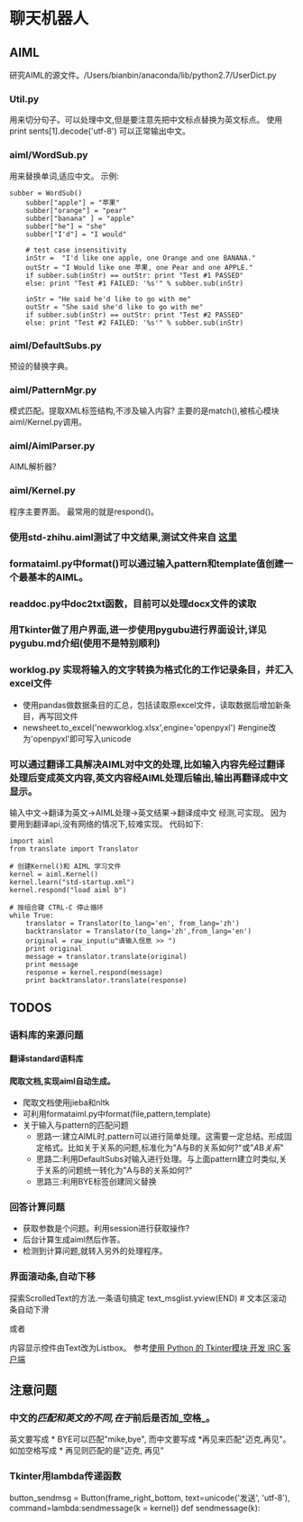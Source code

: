 # 聊天机器人

## AIML
研究AIML的源文件。/Users/bianbin/anaconda/lib/python2.7/UserDict.py

### Util.py
用来切分句子。可以处理中文,但是要注意先把中文标点替换为英文标点。
使用    print sents[1].decode('utf-8') 可以正常输出中文。

### aiml/WordSub.py
用来替换单词,适应中文。
示例:
```
subber = WordSub()
    subber["apple"] = "苹果"
    subber["orange"] = "pear"
    subber["banana" ] = "apple"
    subber["he"] = "she"
    subber["I'd"] = "I would"

    # test case insensitivity
    inStr =  "I'd like one apple, one Orange and one BANANA."
    outStr = "I Would like one 苹果, one Pear and one APPLE."
    if subber.sub(inStr) == outStr: print "Test #1 PASSED"    
    else: print "Test #1 FAILED: '%s'" % subber.sub(inStr)

    inStr = "He said he'd like to go with me"
    outStr = "She said she'd like to go with me"
    if subber.sub(inStr) == outStr: print "Test #2 PASSED"    
    else: print "Test #2 FAILED: '%s'" % subber.sub(inStr)

```
### aiml/DefaultSubs.py
预设的替换字典。

### aiml/PatternMgr.py
模式匹配。提取XML标签结构,不涉及输入内容?
主要的是match(),被核心模块aiml/Kernel.py调用。

### aiml/AimlParser.py
AIML解析器?

### aiml/Kernel.py
程序主要界面。
最常用的就是respond()。

### 使用std-zhihu.aiml测试了中文结果,测试文件来自 [这里](https://github.com/Elvis-Zhou/zhihuDM/blob/master/%E7%9F%A5%E4%B9%8E%E9%87%91%E8%9E%8D%E9%97%AE%E9%A2%98%E8%A7%A3%E6%9E%90%E6%88%90aiml%E6%A0%BC%E5%BC%8F.txt)

### formataiml.py中format()可以通过输入pattern和template值创建一个最基本的AIML。

### readdoc.py中doc2txt函数，目前可以处理docx文件的读取

### 用Tkinter做了用户界面,进一步使用pygubu进行界面设计,详见pygubu.md介绍(使用不是特别顺利)

### worklog.py 实现将输入的文字转换为格式化的工作记录条目，并汇入excel文件
- 使用pandas做数据条目的汇总，包括读取原excel文件，读取数据后增加新条目，再写回文件
- newsheet.to_excel('newworklog.xlsx',engine='openpyxl') #engine改为'openpyxl'即可写入unicode

### 可以通过翻译工具解决AIML对中文的处理,比如输入内容先经过翻译处理后变成英文内容,英文内容经AIML处理后输出,输出再翻译成中文显示。
输入中文->翻译为英文->AIML处理->英文结果->翻译成中文
经测,可实现。
因为要用到翻译api,没有网络的情况下,较难实现。
代码如下:
```
import aiml
from translate import Translator

# 创建Kernel()和 AIML 学习文件
kernel = aiml.Kernel()
kernel.learn("std-startup.xml")
kernel.respond("load aiml b")

# 按组合键 CTRL-C 停止循环
while True:
    translator = Translator(to_lang='en', from_lang='zh')
    backtranslator = Translator(to_lang='zh',from_lang='en')
    original = raw_input(u"请输入信息 >> ")
    print original
    message = translator.translate(original)
    print message
    response = kernel.respond(message)
    print backtranslator.translate(response)
```


## TODOS

### 语料库的来源问题

#### 翻译standard语料库

#### 爬取文档,实现aiml自动生成。
- 爬取文档使用jieba和nltk
- 可利用formataiml.py中format(file,pattern,template)
- 关于输入与pattern的匹配问题
    - 思路一:建立AIML时,pattern可以进行简单处理。这需要一定总结。形成固定格式。比如关于关系的问题,标准化为"A与B的关系如何?"或"*A*B*关系*"
    - 思路二:利用DefaultSubs对输入进行处理。与上面pattern建立时类似,关于关系的问题统一转化为"A与B的关系如何?"
    - 思路三:利用<srai>BYE</srai>标签创建同义替换
    
### 回答计算问题
- 获取参数是个问题。利用session进行获取操作?
- 后台计算生成aiml然后作答。
- 检测到计算问题,就转入另外的处理程序。

### 界面滚动条,自动下移
探索ScrolledText的方法.一条语句搞定 text_msglist.yview(END)  # 文本区滚动条自动下滑

或者 

内容显示控件由Text改为Listbox。
参考[使用 Python 的 Tkinter模块 开发 IRC 客户端](http://www.jianshu.com/p/70ae0a523869)



## 注意问题

### 中文的*匹配和英文的不同,在于*前后是否加_空格_。
英文要写成<pattern> * BYE</pattern>可以匹配"mike,bye",
而中文要写成<pattern> *再见</pattern>来匹配"迈克,再见"。
如加空格写成<pattern> * 再见</pattern>则匹配的是"迈克, 再见"

### Tkinter用lambda传递函数
button_sendmsg = Button(frame_right_bottom, text=unicode('发送', 'utf-8'), command=lambda:sendmessage(k = kernel))
def sendmessage(k):

